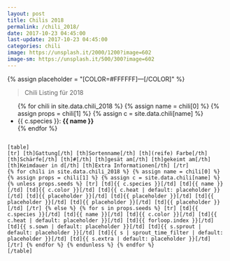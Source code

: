 ```yaml
---
layout: post
title: Chilis 2018
permalink: /chili_2018/
date: 2017-10-23 04:45:00
last-update: 2017-10-23 04:45:00
categories: chili
image: https://unsplash.it/2000/1200?image=602
image-sm: https://unsplash.it/500/300?image=602
---
```


{% assign placeholder = "[COLOR=#FFFFFF]—[/COLOR]" %}

> Chili Listing für 2018

<ul class="alpha-list-style">
{% for chili in site.data.chili_2018 %}
{% assign name = chili[0] %}
{% assign props = chili[1] %}
{% assign c = site.data.chili[name] %}
  <li>
    {{ c.species }}: <b>{{ name }}</b>
    <!--
       -{% for s in props.seeds %}
       -  {{ s.sown }}
       -{% endfor %}
       -->
  </li>
{% endfor %}
</ul>

<code>
[table]
[tr] [th]Gattung[/th] [th]Sortenname[/th] [th](reife) Farbe[/th] [th]Schärfe[/th] [th]#[/th] [th]gesät am[/th] [th]gekeimt am[/th] [th]Keimdauer in d[/th] [th]Extra Informationen[/th] [/tr]
{% for chili in site.data.chili_2018 %} {% assign name = chili[0] %} {% assign props = chili[1] %} {% assign c = site.data.chili[name] %} {% unless props.seeds %} [tr] [td]{{ c.species }}[/td] [td]{{ name }}[/td] [td]{{ c.color }}[/td] [td]{{ c.heat | default: placeholder }}[/td] [td]{{ placeholder }}[/td] [td]{{ placeholder }}[/td] [td]{{ placeholder }}[/td] [td]{{ placeholder }}[/td] [td]{{ placeholder }}[/td] [/tr] {% else %} {% for s in props.seeds %} [tr] [td]{{ c.species }}[/td] [td]{{ name }}[/td] [td]{{ c.color }}[/td] [td]{{ c.heat | default: placeholder }}[/td] [td]{{ forloop.index }}[/td] [td]{{ s.sown | default: placeholder }}[/td] [td]{{ s.sprout | default: placeholder }}[/td] [td]{{ s | sprout_time_filter | default: placeholder }}[/td] [td]{{ s.extra | default: placeholder }}[/td] [/tr] {% endfor %} {% endunless %} {% endfor %}
[/table]
</code>
